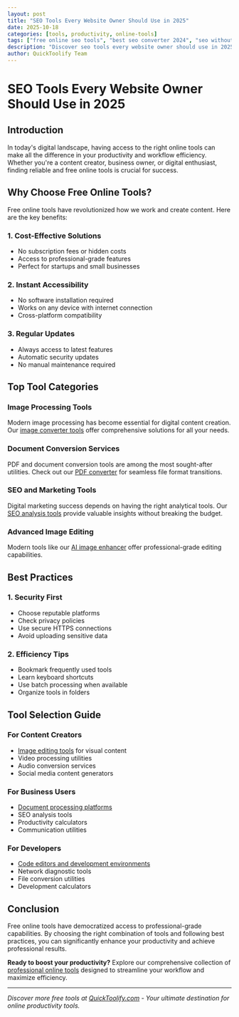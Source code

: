 ```yaml
---
layout: post
title: "SEO Tools Every Website Owner Should Use in 2025"
date: 2025-10-18
categories: [tools, productivity, online-tools]
tags: ["free online seo tools", "best seo converter 2024", "seo without registration", "free seo no watermark", "online seo editor"]
description: "Discover seo tools every website owner should use in 2025 with our comprehensive guide."
author: QuickToolify Team
---
```


# SEO Tools Every Website Owner Should Use in 2025

## Introduction

In today's digital landscape, having access to the right online tools can make all the difference in your productivity and workflow efficiency. Whether you're a content creator, business owner, or digital enthusiast, finding reliable and free online tools is crucial for success.

## Why Choose Free Online Tools?

Free online tools have revolutionized how we work and create content. Here are the key benefits:

### 1. Cost-Effective Solutions
- No subscription fees or hidden costs
- Access to professional-grade features
- Perfect for startups and small businesses

### 2. Instant Accessibility
- No software installation required
- Works on any device with internet connection
- Cross-platform compatibility

### 3. Regular Updates
- Always access to latest features
- Automatic security updates
- No manual maintenance required

## Top Tool Categories

### Image Processing Tools
Modern image processing has become essential for digital content creation. Our [image converter tools](https://quicktoolify.com/video-to-audio-converter-free.html) offer comprehensive solutions for all your needs.

### Document Conversion Services
PDF and document conversion tools are among the most sought-after utilities. Check out our [PDF converter](https://quicktoolify.com/calculate-percentage-online-free.html) for seamless file format transitions.

### SEO and Marketing Tools
Digital marketing success depends on having the right analytical tools. Our [SEO analysis tools](https://quicktoolify.com/pdf-to-pptx-converter.html) provide valuable insights without breaking the budget.

### Advanced Image Editing
Modern tools like our [AI image enhancer](https://quicktoolify.com/jpg-to-avif-converter.html) offer professional-grade editing capabilities.

## Best Practices

### 1. Security First
- Choose reputable platforms
- Check privacy policies
- Use secure HTTPS connections
- Avoid uploading sensitive data

### 2. Efficiency Tips
- Bookmark frequently used tools
- Learn keyboard shortcuts
- Use batch processing when available
- Organize tools in folders

## Tool Selection Guide

### For Content Creators
- [Image editing tools](https://quicktoolify.com/fix-grammar-errors-online-free.html) for visual content
- Video processing utilities
- Audio conversion services
- Social media content generators

### For Business Users
- [Document processing platforms](https://quicktoolify.com/edit-pdf-online-free-no-signup.html)
- SEO analysis tools
- Productivity calculators
- Communication utilities

### For Developers
- [Code editors and development environments](https://quicktoolify.com/resize-image-online-free-no-signup.html)
- Network diagnostic tools
- File conversion utilities
- Development calculators

## Conclusion

Free online tools have democratized access to professional-grade capabilities. By choosing the right combination of tools and following best practices, you can significantly enhance your productivity and achieve professional results.

**Ready to boost your productivity?** Explore our comprehensive collection of [professional online tools](https://quicktoolify.com/convert-webp-to-jpg-online-free.html) designed to streamline your workflow and maximize efficiency.

---

*Discover more free tools at [QuickToolify.com](https://quicktoolify.com) - Your ultimate destination for online productivity tools.*